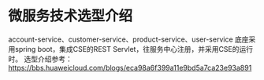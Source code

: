 # 微服务技术选型介绍

account-service、customer-service、product-service、user-service
底座采用spring boot，集成CSE的REST Servlet，往服务中心注册，并采用CSE的运行时。 选型介绍参考： https://bbs.huaweicloud.com/blogs/eca98a6f399a11e9bd5a7ca23e93a891




